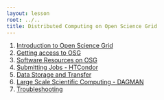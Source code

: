 ```yaml
---
layout: lesson
root: ../..
title: Distributed Computing on Open Science Grid
---
```

<div class="toc" markdown="1">

1.  [Introduction to Open Science Grid](01-IntroGrid.html)
2.  [Getting access to OSG ](02-ssh.html)
3.  [Software Resources on OSG](03-OSGtour.md)
4.  [Submitting Jobs  - HTCondor](02-HTCondor-Submitting.html)
5.  [Data Storage and Transfer](03-Stash.html)
6.  [Large Scale Scientific Computing - DAGMAN](04-dagman.html)
7.  [Troubleshooting](05-TroubleShooting.html)
</div>
